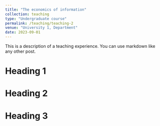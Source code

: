 ```yaml
---
title: "The economics of information"
collection: teaching
type: "Undergraduate course"
permalink: /teaching/teaching-2
venue: "University 1, Department"
date: 2023-09-01
---
```


This is a description of a teaching experience. You can use markdown like any other post.

Heading 1
======

Heading 2
======

Heading 3
======
